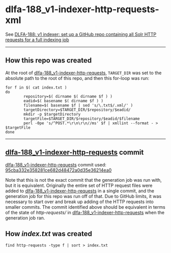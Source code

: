 # dlfa-188_v1-indexer-http-requests-xml

See [DLFA-188: v1 indexer: set up a GitHub repo containing all Solr HTTP requests for a full indexing job](https://jira.nyu.edu/browse/DLFA-188)

---

## How this repo was created

At the root of [dlfa\-188\_v1\-indexer\-http\-requests](https://github.com/NYULibraries/dlfa-188_v1-indexer-http-requests), `TARGET_DIR` was set to the absolute path to the root of this repo, and then this for-loop was run:

```shell
for f in $( cat index.txt )
do 
        repository=$( dirname $( dirname $f ) )
        eadid=$( basename $( dirname $f ) )
        filename=$( basename $f | sed 's/\.txt$/.xml/' )
        targetDirectory=$TARGET_DIR/$repository/$eadid/
        mkdir -p $targetDirectory
        targetFile=$TARGET_DIR/$repository/$eadid/$filename
        perl -0pe 's/^POST.*\r\n\r\n//ms' $f | xmllint --format - > $targetFile
done
```

---

## [dlfa-188\_v1-indexer-http-requests](https://github.com/NYULibraries/dlfa-188_v1-indexer-http-requests/) commit

[dlfa-188\_v1-indexer-http-requests](https://github.com/NYULibraries/dlfa-188_v1-indexer-http-requests/) commit used: [95cba332e358281ce682d48472a0d35e36214ea0](https://github.com/NYULibraries/dlfa-188_v1-indexer-http-requests/commit/95cba332e358281ce682d48472a0d35e36214ea0)

Note that this is not the exact commit that the generation job was run with, but it is equivalent.  Originally the entire set of HTTP request files were added to [dlfa\-188\_v1\-indexer\-http\-requests](https://github.com/NYULibraries/dlfa-188_v1-indexer-http-requests) in a single commit, and the generation job for this repo was run off of that.  Due to GitHub limits, it was necessary to start over and break up adding of the HTTP requests into smaller commits.  The commit identified above should be equivalent in terms of the state of _http-requests/_ in [dlfa\-188\_v1\-indexer\-http\-requests](https://github.com/NYULibraries/dlfa-188_v1-indexer-http-requests) when the generation job ran.

## How _index.txt_ was created

```shell
find http-requests -type f | sort > index.txt
```
